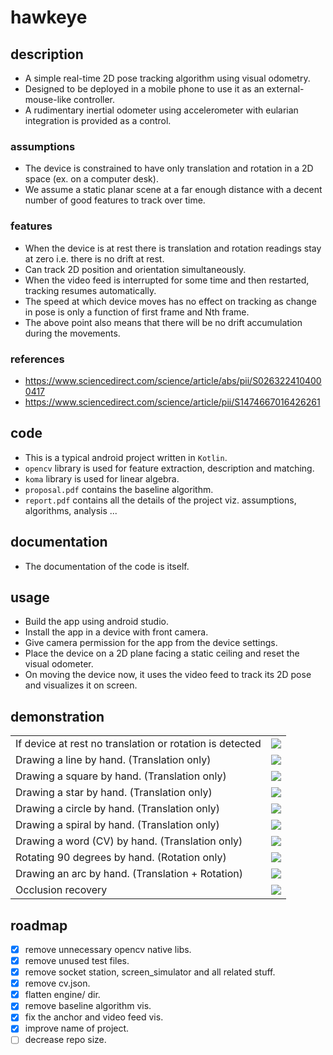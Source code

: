 # hawkeye

## description
- A simple real-time 2D pose tracking algorithm using visual odometry.
- Designed to be deployed in a mobile phone to use it as an external-mouse-like controller.
- A rudimentary inertial odometer using accelerometer with eularian integration is provided as a control.

### assumptions
- The device is constrained to have only translation and rotation in a 2D space (ex. on a computer desk).
- We assume a static planar scene at a far enough distance with a decent number of good features to track over time.

### features
- When the device is at rest there is translation and rotation readings stay at zero i.e. there is no drift at rest.
- Can track 2D position and orientation simultaneously.
- When the video feed is interrupted for some time and then restarted, tracking resumes automatically.
- The speed at which device moves has no effect on tracking as change in pose is only a function of first frame and Nth frame.
- The above point also means that there will be no drift accumulation during the movements.

### references
- <https://www.sciencedirect.com/science/article/abs/pii/S0263224104000417>
- <https://www.sciencedirect.com/science/article/pii/S1474667016426261>

## code
- This is a typical android project written in `Kotlin`.
- `opencv` library is used for feature extraction, description and matching.
- `koma` library is used for linear algebra.
- `proposal.pdf` contains the baseline algorithm.
- `report.pdf` contains all the details of the project viz. assumptions, algorithms, analysis ...

## documentation
- The documentation of the code is itself.

## usage
- Build the app using android studio.
- Install the app in a device with front camera.
- Give camera permission for the app from the device settings.
- Place the device on a 2D plane facing a static ceiling and reset the visual odometer.
- On moving the device now, it uses the video feed to track its 2D pose and visualizes it on screen.

## demonstration
| | |
| --- | --- |
| If device at rest no translation or rotation is detected | ![](./github/at-rest.gif) |
| Drawing a line by hand. (Translation only) | ![](./github/line.gif) |
| Drawing a square by hand. (Translation only) | ![](./github/square.gif) |
| Drawing a star by hand. (Translation only) | ![](./github/star.gif) |
| Drawing a circle by hand. (Translation only) | ![](./github/circle.gif) |
| Drawing a spiral by hand. (Translation only) | ![](./github/spiral.gif) |
| Drawing a word (CV) by hand. (Translation only) | ![](./github/cv.gif) |
| Rotating 90 degrees by hand. (Rotation only) | ![](./github/90-rot.gif) |
| Drawing an arc by hand. (Translation + Rotation) | ![](./github/arc.gif) |
| Occlusion recovery | ![](./github/occlusion.gif) |

## roadmap
- [x] remove unnecessary opencv native libs.
- [x] remove unused test files.
- [x] remove socket station, screen\_simulator and all related stuff.
- [x] remove cv.json.
- [x] flatten engine/ dir.
- [x] remove baseline algorithm vis.
- [x] fix the anchor and video feed vis.
- [x] improve name of project.
- [ ] decrease repo size.
